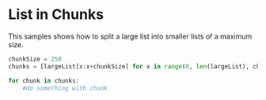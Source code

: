 # List in Chunks
This samples shows how to split a large list into smaller lists of a maximum size.

``` Python
chunkSize = 250
chunks = [largeList[x:x+chunkSize] for x in range(0, len(largeList), chunkSize)]

for chunk in chunks:
    #do something with chunk
```
